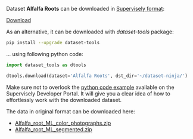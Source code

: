 Dataset **Alfalfa Roots** can be downloaded in [Supervisely format](https://developer.supervisely.com/api-references/supervisely-annotation-json-format):

 [Download](https://assets.supervisely.com/remote/eyJsaW5rIjogImZzOi8vYXNzZXRzLzI0NTVfQWxmYWxmYSBSb290cy9hbGZhbGZhLXJvb3RzLURhdGFzZXROaW5qYS50YXIiLCAic2lnIjogInVKQXoxUStoMUNBeGNtRHUwR3NzRitld29ORVNHSXArcjhjeitieHJzU0E9In0=)

As an alternative, it can be downloaded with *dataset-tools* package:
``` bash
pip install --upgrade dataset-tools
```

... using following python code:
``` python
import dataset_tools as dtools

dtools.download(dataset='Alfalfa Roots', dst_dir='~/dataset-ninja/')
```
Make sure not to overlook the [python code example](https://developer.supervisely.com/getting-started/python-sdk-tutorials/iterate-over-a-local-project) available on the Supervisely Developer Portal. It will give you a clear idea of how to effortlessly work with the downloaded dataset.

The data in original format can be downloaded here:

- [Alfalfa_root_ML_color_photographs.zip](https://zenodo.org/record/5879779/files/Alfalfa_root_ML_color_photographs.zip?download=1)
- [Alfalfa_root_ML_segmented.zip](https://zenodo.org/record/5879779/files/Alfalfa_root_ML_segmented.zip?download=1)
